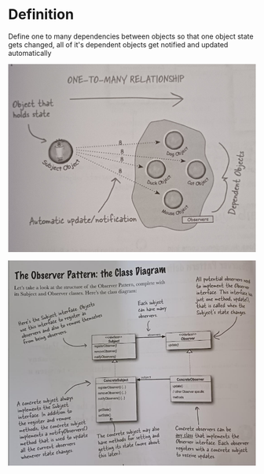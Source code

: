# Definition

Define one to many dependencies between objects
so that one object state gets changed, all of it's dependent
objects get notified and updated automatically

![img_1.png](img_1.png)

![img.png](img.png)